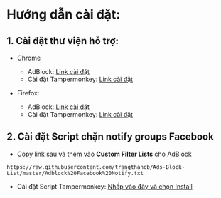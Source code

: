 # Hướng dẫn cài đặt:

**1. Cài đặt thư viện hỗ trợ:**
---
* Chrome
  - AdBlock: [Link cài đặt](https://chrome.google.com/webstore/detail/adblock-%E2%80%94-best-ad-blocker/gighmmpiobklfepjocnamgkkbiglidom)
  - Cài đặt Tampermonkey: [Link cài đặt](https://chrome.google.com/webstore/detail/tampermonkey/dhdgffkkebhmkfjojejmpbldmpobfkfo)


* Firefox:
  - AdBlock: [Link cài đặt](https://addons.mozilla.org/en-US/firefox/addon/adblock-for-firefox/)
  - Cài đặt Tampermonkey: [Link cài đặt](https://addons.mozilla.org/en-US/firefox/addon/tampermonkey/)

**2. Cài đặt Script chặn notify groups Facebook**
---
* Copy link sau và thêm vào **Custom Filter Lists** cho AdBlock
```
https://raw.githubusercontent.com/trangthancb/Ads-Block-List/master/Adblock%20Facebook%20Notify.txt
```
* Cài đặt Script Tampermonkey: [Nhấp vào đây và chọn Install](https://github.com/trangthancb/Ads-Block-List/raw/master/hide-unsub-notify-groups-facebook.user.js)
